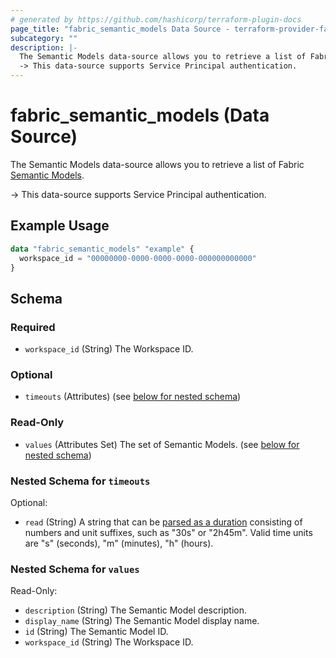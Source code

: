 ```yaml
---
# generated by https://github.com/hashicorp/terraform-plugin-docs
page_title: "fabric_semantic_models Data Source - terraform-provider-fabric"
subcategory: ""
description: |-
  The Semantic Models data-source allows you to retrieve a list of Fabric Semantic Models https://learn.microsoft.com/power-bi/developer/projects/projects-dataset.
  -> This data-source supports Service Principal authentication.
---
```


# fabric_semantic_models (Data Source)

The Semantic Models data-source allows you to retrieve a list of Fabric [Semantic Models](https://learn.microsoft.com/power-bi/developer/projects/projects-dataset).

-> This data-source supports Service Principal authentication.

## Example Usage

```terraform
data "fabric_semantic_models" "example" {
  workspace_id = "00000000-0000-0000-0000-000000000000"
}
```

<!-- schema generated by tfplugindocs -->
## Schema

### Required

- `workspace_id` (String) The Workspace ID.

### Optional

- `timeouts` (Attributes) (see [below for nested schema](#nestedatt--timeouts))

### Read-Only

- `values` (Attributes Set) The set of Semantic Models. (see [below for nested schema](#nestedatt--values))

<a id="nestedatt--timeouts"></a>

### Nested Schema for `timeouts`

Optional:

- `read` (String) A string that can be [parsed as a duration](https://pkg.go.dev/time#ParseDuration) consisting of numbers and unit suffixes, such as "30s" or "2h45m". Valid time units are "s" (seconds), "m" (minutes), "h" (hours).

<a id="nestedatt--values"></a>

### Nested Schema for `values`

Read-Only:

- `description` (String) The Semantic Model description.
- `display_name` (String) The Semantic Model display name.
- `id` (String) The Semantic Model ID.
- `workspace_id` (String) The Workspace ID.
